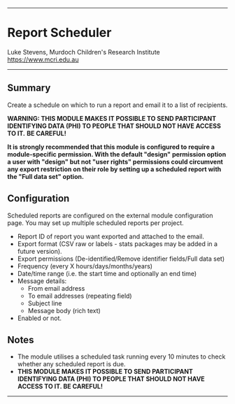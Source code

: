 ********************************************************************************
# Report Scheduler

Luke Stevens, Murdoch Children's Research Institute https://www.mcri.edu.au

********************************************************************************
## Summary

Create a schedule on which to run a report and email it to a list of recipients.

**WARNING: THIS MODULE MAKES IT POSSIBLE TO SEND PARTICIPANT IDENTIFYING DATA (PHI) TO PEOPLE THAT SHOULD NOT HAVE ACCESS TO IT.**
**BE CAREFUL!**

**It is strongly recommended that this module is configured to require a module-specific permission. With the default "design" permission option a user with "design" but not "user rights" permissions could circumvent any export restriction on their role by setting up a scheduled report with the "Full data set" option.**

## Configuration

Scheduled reports are configured on the external module configuration page. You may set up multiple scheduled reports per project.
- Report ID of report you want exported and attached to the email.
- Export format (CSV raw or labels - stats packages may be added in a future version).
- Export permissions (De-identified/Remove identifier fields/Full data set)
- Frequency (every X hours/days/months/years)
- Date/time range (i.e. the start time and optionally an end time)
- Message details:
  - From email address
  - To email addresses (repeating field)
  - Subject line
  - Message body (rich text)
- Enabled or not.

## Notes

* The module utilises a scheduled task running every 10 minutes to check whether any scheduled report is due.
* **THIS MODULE MAKES IT POSSIBLE TO SEND PARTICIPANT IDENTIFYING DATA (PHI) TO PEOPLE THAT SHOULD NOT HAVE ACCESS TO IT. BE CAREFUL!**

********************************************************************************